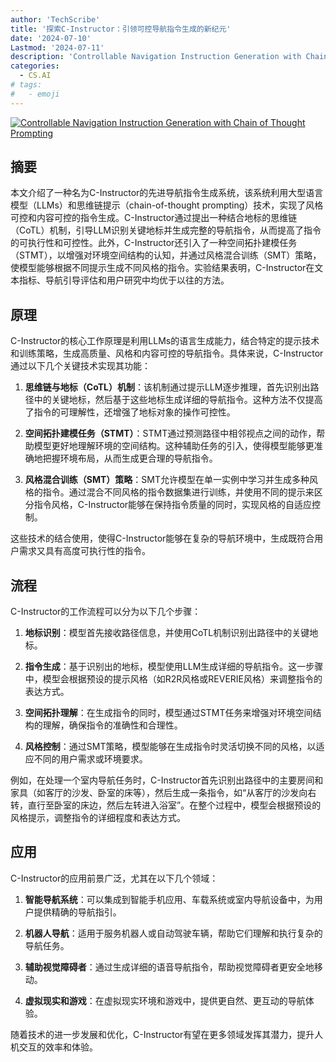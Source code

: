 ```yaml
---
author: 'TechScribe'
title: '探索C-Instructor：引领可控导航指令生成的新纪元'
date: '2024-07-10'
Lastmod: '2024-07-11'
description: 'Controllable Navigation Instruction Generation with Chain of Thought Prompting'
categories:
  - CS.AI
# tags:
#   - emoji
---
```


[![Controllable Navigation Instruction Generation with Chain of Thought Prompting](https://arxiv-research-1301205113.cos.ap-guangzhou.myqcloud.com/images/2407.07433v1.pdf_0.jpg)](https://arxiv.org/abs/2407.07433v1)

## 摘要

本文介绍了一种名为C-Instructor的先进导航指令生成系统，该系统利用大型语言模型（LLMs）和思维链提示（chain-of-thought prompting）技术，实现了风格可控和内容可控的指令生成。C-Instructor通过提出一种结合地标的思维链（CoTL）机制，引导LLM识别关键地标并生成完整的导航指令，从而提高了指令的可执行性和可控性。此外，C-Instructor还引入了一种空间拓扑建模任务（STMT），以增强对环境空间结构的认知，并通过风格混合训练（SMT）策略，使模型能够根据不同提示生成不同风格的指令。实验结果表明，C-Instructor在文本指标、导航引导评估和用户研究中均优于以往的方法。<!--more-->

## 原理

C-Instructor的核心工作原理是利用LLMs的语言生成能力，结合特定的提示技术和训练策略，生成高质量、风格和内容可控的导航指令。具体来说，C-Instructor通过以下几个关键技术实现其功能：

1. **思维链与地标（CoTL）机制**：该机制通过提示LLM逐步推理，首先识别出路径中的关键地标，然后基于这些地标生成详细的导航指令。这种方法不仅提高了指令的可理解性，还增强了地标对象的操作可控性。

2. **空间拓扑建模任务（STMT）**：STMT通过预测路径中相邻视点之间的动作，帮助模型更好地理解环境的空间结构。这种辅助任务的引入，使得模型能够更准确地把握环境布局，从而生成更合理的导航指令。

3. **风格混合训练（SMT）策略**：SMT允许模型在单一实例中学习并生成多种风格的指令。通过混合不同风格的指令数据集进行训练，并使用不同的提示来区分指令风格，C-Instructor能够在保持指令质量的同时，实现风格的自适应控制。

这些技术的结合使用，使得C-Instructor能够在复杂的导航环境中，生成既符合用户需求又具有高度可执行性的指令。

## 流程

C-Instructor的工作流程可以分为以下几个步骤：

1. **地标识别**：模型首先接收路径信息，并使用CoTL机制识别出路径中的关键地标。

2. **指令生成**：基于识别出的地标，模型使用LLM生成详细的导航指令。这一步骤中，模型会根据预设的提示风格（如R2R风格或REVERIE风格）来调整指令的表达方式。

3. **空间拓扑理解**：在生成指令的同时，模型通过STMT任务来增强对环境空间结构的理解，确保指令的准确性和合理性。

4. **风格控制**：通过SMT策略，模型能够在生成指令时灵活切换不同的风格，以适应不同的用户需求或环境要求。

例如，在处理一个室内导航任务时，C-Instructor首先识别出路径中的主要房间和家具（如客厅的沙发、卧室的床等），然后生成一条指令，如“从客厅的沙发向右转，直行至卧室的床边，然后左转进入浴室”。在整个过程中，模型会根据预设的风格提示，调整指令的详细程度和表达方式。

## 应用

C-Instructor的应用前景广泛，尤其在以下几个领域：

1. **智能导航系统**：可以集成到智能手机应用、车载系统或室内导航设备中，为用户提供精确的导航指引。

2. **机器人导航**：适用于服务机器人或自动驾驶车辆，帮助它们理解和执行复杂的导航任务。

3. **辅助视觉障碍者**：通过生成详细的语音导航指令，帮助视觉障碍者更安全地移动。

4. **虚拟现实和游戏**：在虚拟现实环境和游戏中，提供更自然、更互动的导航体验。

随着技术的进一步发展和优化，C-Instructor有望在更多领域发挥其潜力，提升人机交互的效率和体验。